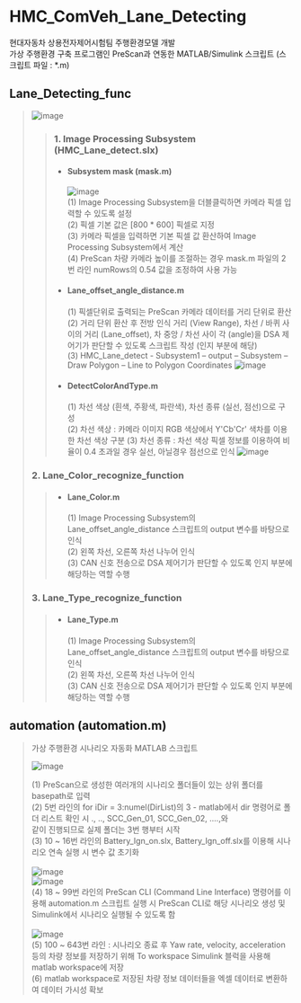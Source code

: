 # HMC_ComVeh_Lane_Detecting
현대자동차 상용전자제어시험팀 주행환경모델 개발 </br>
가상 주행환경 구축 프로그램인 PreScan과 연동한 MATLAB/Simulink 스크립트 (스크립트 파일 : *.m)

## Lane_Detecting_func

> ![image](https://user-images.githubusercontent.com/36038244/147513281-e9056fc2-f343-4590-85ae-fed36e00c4db.png)
> 
> > ### 1. Image Processing Subsystem (HMC_Lane_detect.slx)
> >
> > - #### Subsystem mask (mask.m)
> >   ![image](https://user-images.githubusercontent.com/36038244/147513933-03ec2a25-fe72-4565-abab-a85dd9e4752d.png) <br>
> >   (1) Image Processing Subsystem을 더블클릭하면 카메라 픽셀 입력할 수 있도록 설정 <br>
> >   (2) 픽셀 기본 값은 [800 * 600] 픽셀로 지정 <br>
> >   (3) 카메라 픽셀을 입력하면 기본 픽셀 값 환산하여 Image Processing Subsystem에서 계산 <br>
> >   (4) PreScan 차량 카메라 높이를 조절하는 경우 mask.m 파일의 2번 라인 numRows의 0.54 값을 조정하여 사용 가능 <br>
> > 
> > - #### Lane_offset_angle_distance.m <br>
> >   (1) 픽셀단위로 출력되는 PreScan 카메라 데이터를 거리 단위로 환산<br>
> >   (2) 거리 단위 환산 후 전방 인식 거리 (View Range), 차선 / 바퀴 사이의 거리 (Lane_offset), 차 중앙 / 차선 사이 각 (angle)을 DSA 제어기가 판단할 수 있도록 스크립트 작성 (인지 부분에 해당)<br>
> >   (3) HMC_Lane_detect - Subsystem1 – output – Subsystem – Draw Polygon – Line to Polygon Coordinates
> >   ![image](https://user-images.githubusercontent.com/36038244/147512890-430fdb59-6d77-4715-8e82-d95c4664b60d.png)
> >  
> > - #### DetectColorAndType.m <br>
> >   (1) 차선 색상 (흰색, 주황색, 파란색), 차선 종류 (실선, 점선)으로 구성 <br>
> >   (2) 차선 색상 : 카메라 이미지 RGB 색상에서 Y'Cb'Cr' 색차를 이용한 차선 색상 구분
> >   (3) 차선 종류 : 차선 색상 픽셀 정보를 이용하여 비율이 0.4 초과일 경우 실선, 아닐경우 점선으로 인식
> >   ![image](https://user-images.githubusercontent.com/36038244/147513252-7dded3e8-b069-4690-97ed-4b93a413a1ff.png)
>
> ### 2. Lane_Color_recognize_function<br>
> > - #### Lane_Color.m <br>
> >   (1) Image Processing Subsystem의 Lane_offset_angle_distance 스크립트의 output 변수를 바탕으로 인식 <br>
> >   (2) 왼쪽 차선, 오른쪽 차선 나누어 인식 <br>
> >   (3) CAN 신호 전송으로 DSA 제어기가 판단할 수 있도록 인지 부분에 해당하는 역할 수행 <br>
> 
> ### 3. Lane_Type_recognize_function<br>
> > - #### Lane_Type.m <br>
> >   (1) Image Processing Subsystem의 Lane_offset_angle_distance 스크립트의 output 변수를 바탕으로 인식 <br>
> >   (2) 왼쪽 차선, 오른쪽 차선 나누어 인식 <br>
> >   (3) CAN 신호 전송으로 DSA 제어기가 판단할 수 있도록 인지 부분에 해당하는 역할 수행 <br>

## automation (automation.m)
> 가상 주행환경 시나리오 자동화 MATLAB 스크립트
> 
> ![image](https://user-images.githubusercontent.com/36038244/147514704-497a5525-6f46-42df-81c7-640672a26b7c.png)
>
> (1) PreScan으로 생성한 여러개의 시나리오 폴더들이 있는 상위 폴더를 basepath로 입력 <br>
> (2) 5번 라인의 for iDir = 3:numel(DirList)의 3 - matlab에서 dir 명령어로 폴더 리스트 확인 시 ., .., SCC_Gen_01, SCC_Gen_02, ....,와 <br> 
> 같이 진행되므로 실제 폴더는 3번 행부터 시작 <br>
> (3) 10 ~ 16번 라인의 Battery_Ign_on.slx, Battery_Ign_off.slx를 이용해 시나리오 연속 실행 시 변수 값 초기화 <br><br>
> ![image](https://user-images.githubusercontent.com/36038244/147514886-0905b543-a404-400c-b9b3-971f0bb5925d.png) <br>
> ![image](https://user-images.githubusercontent.com/36038244/147514856-c9e5d80e-3e8e-456a-8677-5c4fe86d6416.png) <br>
> (4) 18 ~ 99번 라인의 PreScan CLI (Command Line Interface) 명령어를 이용해 automation.m 스크립트 실행 시 PreScan CLI로 해당 시나리오 생성 및 Simulink에서 시나리오 실행될 수 있도록 함 <br><br>
> ![image](https://user-images.githubusercontent.com/36038244/147515032-1f33d0e8-b225-46f4-92bf-cb59822ec8f7.png) <br>
> (5) 100 ~ 643번 라인 : 시나리오 종료 후 Yaw rate, velocity, acceleration 등의 차량 정보를 저장하기 위해 To workspace Simulink 블럭을 사용해 matlab workspace에 저장 <br>
> (6) matlab workspace로 저장된 차량 정보 데이터들을 엑셀 데이터로 변환하여 데이터 가시성 확보

